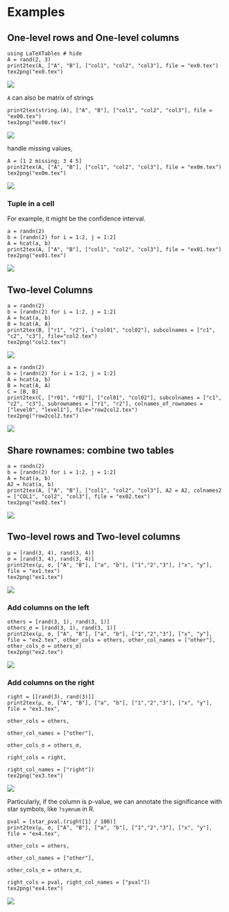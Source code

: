 # Examples

## One-level rows and One-level columns

```@example 1
using LaTeXTables # hide
A = rand(2, 3)
print2tex(A, ["A", "B"], ["col1", "col2", "col3"], file = "ex0.tex")
tex2png("ex0.tex")
```

![](ex0.png)

`A` can also be matrix of strings

```@example 1
print2tex(string.(A), ["A", "B"], ["col1", "col2", "col3"], file = "ex00.tex")
tex2png("ex00.tex")
```

![](ex00.png)


handle missing values,

```@example 1
A = [1 2 missing; 3 4 5]
print2tex(A, ["A", "B"], ["col1", "col2", "col3"], file = "ex0m.tex")
tex2png("ex0m.tex")
```

![](ex0m.png)

### Tuple in a cell

For example, it might be the confidence interval.

```@example 1
a = randn(2)
b = [randn(2) for i = 1:2, j = 1:2]
A = hcat(a, b)
print2tex(A, ["A", "B"], ["col1", "col2", "col3"], file = "ex01.tex")
tex2png("ex01.tex")
```

![](ex01.png)

## Two-level Columns

```@example 1
a = randn(2)
b = [randn(2) for i = 1:2, j = 1:2]
A = hcat(a, b)
B = hcat(A, A)
print2tex(B, ["r1", "r2"], ["col01", "col02"], subcolnames = ["c1", "c2", "c3"], file="col2.tex")
tex2png("col2.tex")
```

![](col2.png)

```@example 1
a = randn(2)
b = [randn(2) for i = 1:2, j = 1:2]
A = hcat(a, b)
B = hcat(A, A)
C = [B, B]
print2tex(C, ["r01", "r02"], ["col01", "col02"], subcolnames = ["c1", "c2", "c3"], subrownames = ["r1", "r2"], colnames_of_rownames = ["level0", "level1"], file="row2col2.tex")
tex2png("row2col2.tex")
```

![](row2col2.png)

## Share rownames: combine two tables

```@example 1
a = randn(2)
b = [randn(2) for i = 1:2, j = 1:2]
A = hcat(a, b)
A2 = hcat(a, b)
print2tex(A, ["A", "B"], ["col1", "col2", "col3"], A2 = A2, colnames2 = ["COL1", "col2", "col3"], file = "ex02.tex")
tex2png("ex02.tex")
```

![](ex02.png)

## Two-level rows and Two-level columns

```@example 1
μ = [rand(3, 4), rand(3, 4)]
σ = [rand(3, 4), rand(3, 4)]
print2tex(μ, σ, ["A", "B"], ["a", "b"], ["1","2","3"], ["x", "y"], file = "ex1.tex")
tex2png("ex1.tex")
```

![](ex1.png)

### Add columns on the left

```@example 1
others = [rand(3, 1), rand(3, 1)]
others_σ = [rand(3, 1), rand(3, 1)]
print2tex(μ, σ, ["A", "B"], ["a", "b"], ["1","2","3"], ["x", "y"], file = "ex2.tex", other_cols = others, other_col_names = ["other"], other_cols_σ = others_σ)
tex2png("ex2.tex")
```

![](ex2.png)


### Add columns on the right

```@example 1
right = [[rand(3), rand(3)]]
print2tex(μ, σ, ["A", "B"], ["a", "b"], ["1","2","3"], ["x", "y"], file = "ex3.tex", 
                                                                other_cols = others, 
                                                                other_col_names = ["other"], 
                                                                other_cols_σ = others_σ, 
                                                                right_cols = right, 
                                                                right_col_names = ["right"])
tex2png("ex3.tex")
```

![](ex3.png)

Particularly, if the column is p-value, we can annotate the significance with star symbols, like `?symnum` in R.

```@example 1
pval = [star_pval.(right[1] / 100)]
print2tex(μ, σ, ["A", "B"], ["a", "b"], ["1","2","3"], ["x", "y"], file = "ex4.tex", 
                                                                other_cols = others, 
                                                                other_col_names = ["other"], 
                                                                other_cols_σ = others_σ, 
                                                                right_cols = pval, right_col_names = ["pval"])
tex2png("ex4.tex")
```

![](ex4.png)
